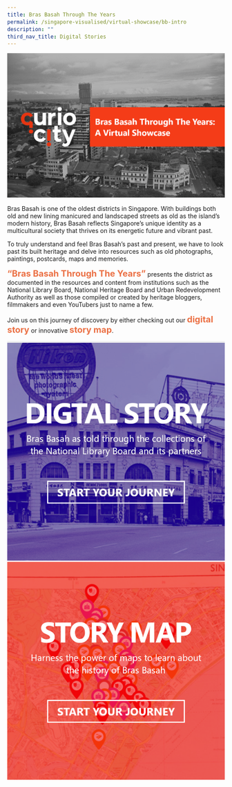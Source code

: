 ```yaml
---
title: Bras Basah Through The Years
permalink: /singapore-visualised/virtual-showcase/bb-intro
description: ""
third_nav_title: Digital Stories
---
```

![Alt text for image on Isomer site](/images/bb-showcase-cover.png)

Bras Basah is one of the oldest districts in Singapore. With buildings both old and new lining manicured and landscaped streets as old as the island’s modern history, Bras Basah reflects Singapore’s unique identity as a multicultural society that thrives on its energetic future and vibrant past. 

To truly understand and feel Bras Basah’s past and present, we have to look past its built heritage and delve into resources such as old photographs, paintings, postcards, maps and memories. 

<span style="font-weight: 700; font-size: 20px; font-style: normal; color:#eb7044">“Bras Basah Through The Years”</span> presents the district as documented in the resources and content from institutions such as the National Library Board, National Heritage Board and Urban Redevelopment Authority as well as those compiled or created by heritage bloggers, filmmakers and even YouTubers just to name a few.

Join us on this journey of discovery by either checking out our <span style="font-weight: 700; font-size: 20px; font-style: normal; color:#eb7044">digital story</span> or innovative <span style="font-weight: 700; font-size: 20px; font-style: normal; color:#eb7044">story map</span>.

<div class="container__line padding--lg">
    <div class="row">
        <div class="col is-12" style="padding: 2px 0; background-color: #efefef;">
        </div>
    </div>
</div>

<div>
	<div class="row is-multiline">
	    <div class="col is-half-desktop is-half-tablet">
<a href="/singapore-visualised/digital-stories/bb-early"><img src="/images/showcase-journey-dg.png" alt="image 2"></a>
	</div>
    <div class="col is-half-desktop is-half-tablet">
			<a href="https://nlb.geoicon.com/spatialdiscovery/storymaps/bras-basah-the-complete-story-map/index.html"><img src="/images/story-map-journey-dg.png" alt="image 4"></a>
</div>
	</div> 
	</div>